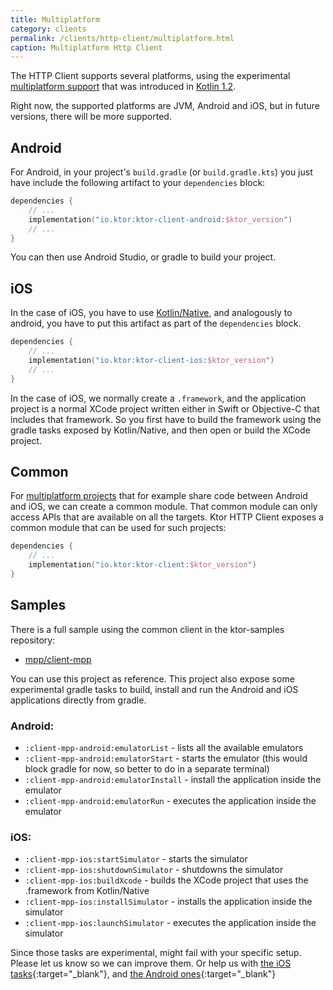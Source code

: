 ```yaml
---
title: Multiplatform
category: clients
permalink: /clients/http-client/multiplatform.html
caption: Multiplatform Http Client 
---
```


The HTTP Client supports several platforms, using the experimental [multiplatform support](https://www.kotlincn.net/docs/reference/multiplatform.html)
that was introduced in [Kotlin 1.2](https://blog.jetbrains.com/kotlin/2017/11/kotlin-1-2-released/).

Right now, the supported platforms are JVM, Android and iOS, but in future versions, there will be more supported.

## Android

For Android, in your project's `build.gradle` (or `build.gradle.kts`) you just have include the following artifact to your `dependencies` block:

```kotlin
dependencies {
    // ...
    implementation("io.ktor:ktor-client-android:$ktor_version")
    // ...
}
```

You can then use Android Studio, or gradle to build your project.

## iOS

In the case of iOS, you have to use [Kotlin/Native](https://github.com/JetBrains/kotlin-native), and analogously
to android, you have to put this artifact as part of the `dependencies` block. 

```kotlin
dependencies {
    // ...
    implementation("io.ktor:ktor-client-ios:$ktor_version")
    // ...
}
```

In the case of iOS, we normally create a `.framework`, and the application project is a normal XCode project
written either in Swift or Objective-C that includes that framework.
So you first have to build the framework using the gradle tasks exposed by Kotlin/Native,
and then open or build the XCode project. 

## Common

For [multiplatform projects](https://www.kotlincn.net/docs/reference/multiplatform.html) that for example
share code between Android and iOS, we can create a common module.
That common module can only access APIs that are available on all the targets.
Ktor HTTP Client exposes a common module that can be used for such projects:

```kotlin
dependencies {
    // ...
    implementation("io.ktor:ktor-client:$ktor_version")
}
```

## Samples

There is a full sample using the common client in the ktor-samples repository:

* [mpp/client-mpp](https://github.com/ktorio/ktor-samples/tree/master/mpp/client-mpp)

You can use this project as reference. This project also expose some experimental gradle tasks to build, install and run the
Android and iOS applications directly from gradle.

### Android:

* `:client-mpp-android:emulatorList` - lists all the available emulators
* `:client-mpp-android:emulatorStart` - starts the emulator (this would block gradle for now, so better to do in a separate terminal)
* `:client-mpp-android:emulatorInstall` - install the application inside the emulator
* `:client-mpp-android:emulatorRun` - executes the application inside the emulator

### iOS:

* `:client-mpp-ios:startSimulator` - starts the simulator
* `:client-mpp-ios:shutdownSimulator` - shutdowns the simulator
* `:client-mpp-ios:buildXcode` - builds the XCode project that uses the .framework from Kotlin/Native
* `:client-mpp-ios:installSimulator` - installs the application inside the simulator
* `:client-mpp-ios:launchSimulator` - executes the application inside the simulator

Since those tasks are experimental, might fail with your specific setup. Please let us know so we can improve them.
Or help us with [the iOS tasks](https://github.com/ktorio/ktor-samples/blob/master/mpp/client-mpp/ios/build.gradle){:target="_blank"},
and [the Android ones](https://github.com/ktorio/ktor-samples/blob/master/mpp/client-mpp/android/build.gradle){:target="_blank"}
